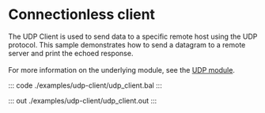 # Connectionless client

The UDP Client is used to send data to a specific remote host using the UDP protocol.
This sample demonstrates how to send a datagram to a remote server
and print the echoed response.<br/><br/>
For more information on the underlying module, 
see the [UDP module](https://docs.central.ballerina.io/ballerina/udp/latest).


::: code ./examples/udp-client/udp_client.bal :::

::: out ./examples/udp-client/udp_client.out :::